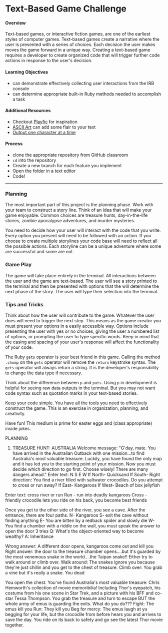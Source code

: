 # Text-Based Game Challenge

#### Overview

Text-based games, or interactive fiction games, are one of the earliest styles of computer games. Text-based games create a narrative where the user is presented with a series of choices. Each decision the user makes moves the game forward in a unique way. Creating a text-based game requires a developer to create organized code that will trigger further code actions in response to the user's decision.

#### Learning Objectives

- can demonstrate effectively collecting user interactions from the IRB console
- can determine appropriate built-in Ruby methods needed to accomplish a task

#### Additional Resources

- Checkout [Playfic](http://playfic.com/explore/popular) for inspiration
- [ASCII Art](https://www.asciiart.eu/) can add some flair to your text
- [Output one character at a time](https://stackoverflow.com/questions/4515157/read-a-ruby-string-one-character-at-a-time-for-word-wrapping)

#### Process

- clone the appropriate repository from GitHub classroom
- `cd` into the repository
- Create a new branch for each feature you implement
- Open the folder in a text editor
- Code!

---

### Planning

The most important part of this project is the planning phase. Work with your team to construct a story line. Think of an idea that will make your game enjoyable. Common choices are treasure hunts, day-in-the-life stories, zombie apocalypse adventures, and murder mysteries.

You need to decide how your user will interact with the code that you write. Every option you present will need to be followed with an action. If you choose to create multiple storylines your code base will need to reflect all the possible actions. Each storyline can be a unique adventure where some are successful and some are not.

### Game Play

The game will take place entirely in the terminal. All interactions between the user and the game are text-based. The user will see a story printed to the terminal and then be presented with options that the will determine the next phase of the story. The user will type their selection into the terminal.

### Tips and Tricks

Think about how the user will contribute to the game. Whatever the user does will need to trigger the next step. This means as the game creator you must present your options in a easily accessible way. Options include presenting the user with yes or no choices, giving the user a numbered list of options, or prompting the user to type specific words. Keep in mind that the casing and spacing of your user's response will affect the functionality of your code.

The Ruby `gets` operator is your best friend in this game. Calling the method `.chomp` on the `gets` operator will remove the `return` keystroke syntax. The `gets` operator will always return a string. It is the developer's responsibility to change the data type if necessary.

Think about the difference between `p` and `puts`. Using `p` in development is helpful for seeing raw data outputs in the terminal. But you may not want code syntax such as quotation marks in your text-based stories.

Keep your code simple. You have all the tools you need to effectively construct the game. This is an exercise in organization, planning, and creativity.

Have fun! This medium is prime for easter eggs and (class appropriate) inside jokes.


PLANNING

1. TREASURE HUNT: AUSTRALIA
Welcome message: "G'day, mate. You have arrived in the Australian Outback with one mission...to find Australia's most valuable treasure. Luckily, you have found the only map and it has led you to the starting point of your mission. Now you must decide which direction to go first. Choose wisely! There are many dangers ahead."
Enter text: N S E W
If North- Quicksand
If South- Right direction: You find a river filled with saltwater crocodiles. Do you attempt to cross or run away?
If East- Kangaroos
If West- Beach of box jellyfish

Enter text: cross river or run
Run - run into deadly kangaroos
Cross - friendly crocodile  lets you ride on his back, you become best friends

Once you get to the other side of the river, you see a cave. After the entrance, there are four paths.
N- Kangaroos
S- exit the cave without finding anything
E- You are bitten by a redback spider and slowly die
W- You find a chamber with a riddle on the wall, you must speak the answer to open the door
3 tries
Q: What's the object-oriented way to become wealthy?
A: Inheritance

Wrong answer: A different door opens, kangaroos come out and kill you
Right answer: the door to the treasure chamber opens....but it's guarded by the most venemous snake in the world....the Taipan snake!! Either try to walk around or climb over.
Walk around: The snakes ignore you because they're just chillin and you get to the chest of treasure.
Climb over: You grab a vine but it's really a snake. You dead

You open the chest. You've found Australia's most valuable treasure: Chris Hemworth's collection of movie memoribilia! Including Thor's eyepatch, his costume from his one scene in Star Trek, and a picture with his BFF and co-star Tessa Thompson. You grab the treasure and turn to escape BUT the whole army of emus is guarding the exits. What do you do???
Fight: The emus kill you
Run: They kill you
Beg for mercy: The emus laugh at yu begging for your life, but the crocodile from before hears you and arrives to save the day. You ride on its back to safety and go see the latest Thor movie together. 


